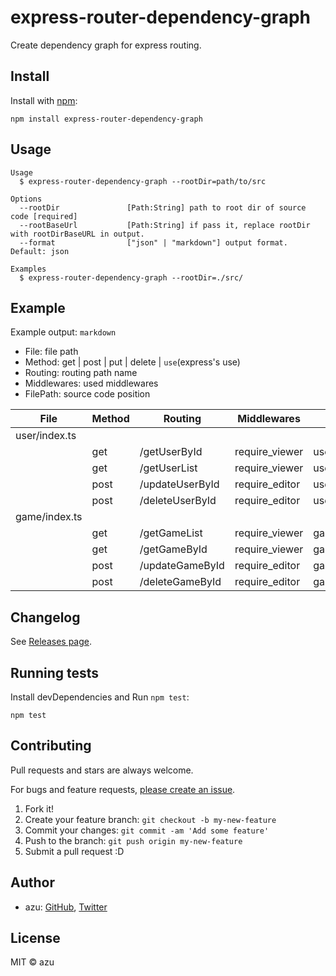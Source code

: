 # express-router-dependency-graph

Create dependency graph for express routing.

## Install

Install with [npm](https://www.npmjs.com/):

    npm install express-router-dependency-graph

## Usage


    Usage
      $ express-router-dependency-graph --rootDir=path/to/src
 
    Options
      --rootDir               [Path:String] path to root dir of source code [required]
      --rootBaseUrl           [Path:String] if pass it, replace rootDir with rootDirBaseURL in output.
      --format                ["json" | "markdown"] output format. Default: json

    Examples
      $ express-router-dependency-graph --rootDir=./src/

## Example

Example output: `markdown`

- File: file path
- Method: get | post | put | delete | `use`(express's use)
- Routing: routing path name
- Middlewares: used middlewares
- FilePath: source code position

| File                                     | Method | Routing                                          | Middlewares                                                                                                                                 | FilePath                                         |
| ---------------------------------------- | ------ | ------------------------------------------------ | ------------------------------------------------------------------------------------------------------------------------------------------- | ------------------------------------------------ |
| user/index.ts                            |        |                                                  |                                                                                                                                             |                                                  |
|                                          | get    | /getUserById                                     | require_viewer                                                                                                                              | user/index.ts:937:1390                           |
|                                          | get    | /getUserList                                     | require_viewer                                                                                                                              | user/index.ts:4258:4542                          |
|                                          | post   | /updateUserById                                      | require_editor                                                                                                                              | user/index.ts:1813:2303                          |
|                                          | post   | /deleteUserById                                  | require_editor                                                                                                                              | user/index.ts:2306:2770                          |
| game/index.ts                       |        |                                                  |                                                                                                                                             |                                                  |
|                                          | get    | /getGameList                                | require_viewer                                                                                                                              | game/index.ts:1854:2249                     |
|                                          | get    | /getGameById                                | require_viewer                                                                                                                              | game/index.ts:3638:4189                     |
|                                          | post   | /updateGameById                                 | require_editor                                                                                                                              | game/index.ts:5437:5850                     |
|                                          | post   | /deleteGameById                             | require_editor                                                                                                                              | game/index.ts:6989:7411                     |


## Changelog

See [Releases page](https://github.com/azu/express-router-dependency-graph/releases).

## Running tests

Install devDependencies and Run `npm test`:

    npm test

## Contributing

Pull requests and stars are always welcome.

For bugs and feature requests, [please create an issue](https://github.com/azu/express-router-dependency-graph/issues).

1. Fork it!
2. Create your feature branch: `git checkout -b my-new-feature`
3. Commit your changes: `git commit -am 'Add some feature'`
4. Push to the branch: `git push origin my-new-feature`
5. Submit a pull request :D

## Author

- azu: [GitHub](https://github.com/azu), [Twitter](https://twitter.com/azu_re)

## License

MIT © azu
